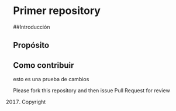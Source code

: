 # Primer repository

##Introducción

## Propósito

## Como contribuir


esto es una prueba de cambios 

Please fork this repository and then issue Pull Request for review

2017. Copyright